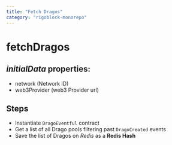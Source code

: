 ```yaml
---
title: "Fetch Dragos"
category: "rigoblock-monorepo"
---
```


# fetchDragos

## _initialData_ properties:

- network (Network ID)
- web3Provider (web3 Provider url)

## Steps

- Instantiate `DragoEventful` contract
- Get a list of all Drago pools filtering past `DragoCreated` events
- Save the list of Dragos on _Redis_ as a **Redis Hash**
